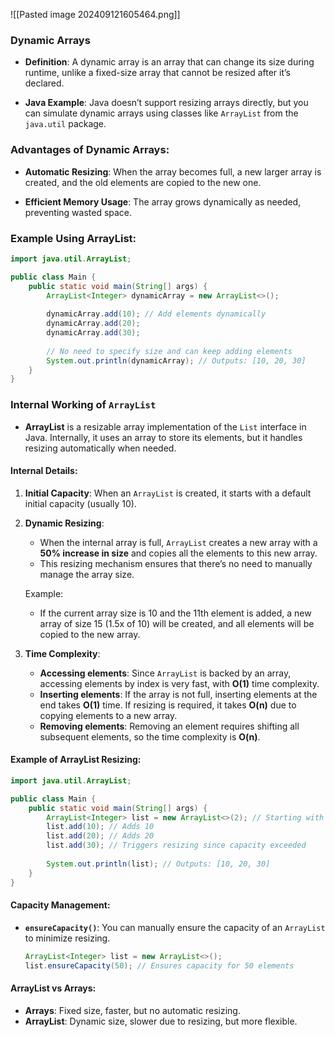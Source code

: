 ![[Pasted image 202409121605464.png]]
### **Dynamic Arrays**

- **Definition**: A dynamic array is an array that can change its size during runtime, unlike a fixed-size array that cannot be resized after it’s declared.

- **Java Example**: Java doesn’t support resizing arrays directly, but you can simulate dynamic arrays using classes like `ArrayList` from the `java.util` package.
  
### **Advantages of Dynamic Arrays**:

- **Automatic Resizing**: When the array becomes full, a new larger array is created, and the old elements are copied to the new one.

- **Efficient Memory Usage**: The array grows dynamically as needed, preventing wasted space.

### **Example Using ArrayList**:
```java
import java.util.ArrayList;

public class Main {
    public static void main(String[] args) {
        ArrayList<Integer> dynamicArray = new ArrayList<>();
        
        dynamicArray.add(10); // Add elements dynamically
        dynamicArray.add(20);
        dynamicArray.add(30);
        
        // No need to specify size and can keep adding elements
        System.out.println(dynamicArray); // Outputs: [10, 20, 30]
    }
}
```

### **Internal Working of `ArrayList`**
- **ArrayList** is a resizable array implementation of the `List` interface in Java. Internally, it uses an array to store its elements, but it handles resizing automatically when needed.

#### **Internal Details**:
1. **Initial Capacity**: When an `ArrayList` is created, it starts with a default initial capacity (usually 10).
   
2. **Dynamic Resizing**: 
   - When the internal array is full, `ArrayList` creates a new array with a **50% increase in size** and copies all the elements to this new array.
   - This resizing mechanism ensures that there’s no need to manually manage the array size.
   
   Example:
   - If the current array size is 10 and the 11th element is added, a new array of size 15 (1.5x of 10) will be created, and all elements will be copied to the new array.
   
3. **Time Complexity**:
   - **Accessing elements**: Since `ArrayList` is backed by an array, accessing elements by index is very fast, with **O(1)** time complexity.
   - **Inserting elements**: If the array is not full, inserting elements at the end takes **O(1)** time. If resizing is required, it takes **O(n)** due to copying elements to a new array.
   - **Removing elements**: Removing an element requires shifting all subsequent elements, so the time complexity is **O(n)**.

#### **Example of ArrayList Resizing**:
```java
import java.util.ArrayList;

public class Main {
    public static void main(String[] args) {
        ArrayList<Integer> list = new ArrayList<>(2); // Starting with capacity 2
        list.add(10); // Adds 10
        list.add(20); // Adds 20
        list.add(30); // Triggers resizing since capacity exceeded
        
        System.out.println(list); // Outputs: [10, 20, 30]
    }
}
```

#### **Capacity Management**:
- **`ensureCapacity()`**: You can manually ensure the capacity of an `ArrayList` to minimize resizing.
  ```java
  ArrayList<Integer> list = new ArrayList<>();
  list.ensureCapacity(50); // Ensures capacity for 50 elements
  ```

#### **ArrayList vs Arrays**:
- **Arrays**: Fixed size, faster, but no automatic resizing.
- **ArrayList**: Dynamic size, slower due to resizing, but more flexible.
